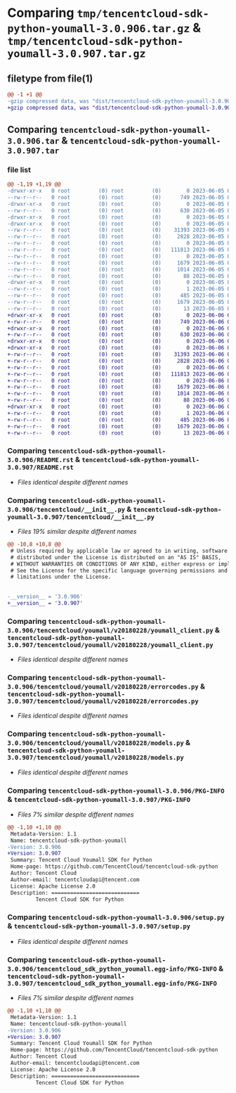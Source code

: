# Comparing `tmp/tencentcloud-sdk-python-youmall-3.0.906.tar.gz` & `tmp/tencentcloud-sdk-python-youmall-3.0.907.tar.gz`

## filetype from file(1)

```diff
@@ -1 +1 @@
-gzip compressed data, was "dist/tencentcloud-sdk-python-youmall-3.0.906.tar", last modified: Mon Jun  5 00:47:09 2023, max compression
+gzip compressed data, was "dist/tencentcloud-sdk-python-youmall-3.0.907.tar", last modified: Tue Jun  6 02:39:48 2023, max compression
```

## Comparing `tencentcloud-sdk-python-youmall-3.0.906.tar` & `tencentcloud-sdk-python-youmall-3.0.907.tar`

### file list

```diff
@@ -1,19 +1,19 @@
-drwxr-xr-x   0 root         (0) root         (0)        0 2023-06-05 00:47:09.000000 tencentcloud-sdk-python-youmall-3.0.906/
--rw-r--r--   0 root         (0) root         (0)      749 2023-06-05 00:47:09.000000 tencentcloud-sdk-python-youmall-3.0.906/README.rst
-drwxr-xr-x   0 root         (0) root         (0)        0 2023-06-05 00:47:09.000000 tencentcloud-sdk-python-youmall-3.0.906/tencentcloud/
--rw-r--r--   0 root         (0) root         (0)      630 2023-06-05 00:47:09.000000 tencentcloud-sdk-python-youmall-3.0.906/tencentcloud/__init__.py
-drwxr-xr-x   0 root         (0) root         (0)        0 2023-06-05 00:47:09.000000 tencentcloud-sdk-python-youmall-3.0.906/tencentcloud/youmall/
-drwxr-xr-x   0 root         (0) root         (0)        0 2023-06-05 00:47:09.000000 tencentcloud-sdk-python-youmall-3.0.906/tencentcloud/youmall/v20180228/
--rw-r--r--   0 root         (0) root         (0)    31393 2023-06-05 00:47:09.000000 tencentcloud-sdk-python-youmall-3.0.906/tencentcloud/youmall/v20180228/youmall_client.py
--rw-r--r--   0 root         (0) root         (0)     2828 2023-06-05 00:47:09.000000 tencentcloud-sdk-python-youmall-3.0.906/tencentcloud/youmall/v20180228/errorcodes.py
--rw-r--r--   0 root         (0) root         (0)        0 2023-06-05 00:47:09.000000 tencentcloud-sdk-python-youmall-3.0.906/tencentcloud/youmall/v20180228/__init__.py
--rw-r--r--   0 root         (0) root         (0)   111813 2023-06-05 00:47:09.000000 tencentcloud-sdk-python-youmall-3.0.906/tencentcloud/youmall/v20180228/models.py
--rw-r--r--   0 root         (0) root         (0)        0 2023-06-05 00:47:09.000000 tencentcloud-sdk-python-youmall-3.0.906/tencentcloud/youmall/__init__.py
--rw-r--r--   0 root         (0) root         (0)     1679 2023-06-05 00:47:09.000000 tencentcloud-sdk-python-youmall-3.0.906/PKG-INFO
--rw-r--r--   0 root         (0) root         (0)     1014 2023-06-05 00:47:09.000000 tencentcloud-sdk-python-youmall-3.0.906/setup.py
--rw-r--r--   0 root         (0) root         (0)       88 2023-06-05 00:47:09.000000 tencentcloud-sdk-python-youmall-3.0.906/setup.cfg
-drwxr-xr-x   0 root         (0) root         (0)        0 2023-06-05 00:47:09.000000 tencentcloud-sdk-python-youmall-3.0.906/tencentcloud_sdk_python_youmall.egg-info/
--rw-r--r--   0 root         (0) root         (0)        1 2023-06-05 00:47:09.000000 tencentcloud-sdk-python-youmall-3.0.906/tencentcloud_sdk_python_youmall.egg-info/dependency_links.txt
--rw-r--r--   0 root         (0) root         (0)      485 2023-06-05 00:47:09.000000 tencentcloud-sdk-python-youmall-3.0.906/tencentcloud_sdk_python_youmall.egg-info/SOURCES.txt
--rw-r--r--   0 root         (0) root         (0)     1679 2023-06-05 00:47:09.000000 tencentcloud-sdk-python-youmall-3.0.906/tencentcloud_sdk_python_youmall.egg-info/PKG-INFO
--rw-r--r--   0 root         (0) root         (0)       13 2023-06-05 00:47:09.000000 tencentcloud-sdk-python-youmall-3.0.906/tencentcloud_sdk_python_youmall.egg-info/top_level.txt
+drwxr-xr-x   0 root         (0) root         (0)        0 2023-06-06 02:39:48.000000 tencentcloud-sdk-python-youmall-3.0.907/
+-rw-r--r--   0 root         (0) root         (0)      749 2023-06-06 02:39:48.000000 tencentcloud-sdk-python-youmall-3.0.907/README.rst
+drwxr-xr-x   0 root         (0) root         (0)        0 2023-06-06 02:39:48.000000 tencentcloud-sdk-python-youmall-3.0.907/tencentcloud/
+-rw-r--r--   0 root         (0) root         (0)      630 2023-06-06 02:39:48.000000 tencentcloud-sdk-python-youmall-3.0.907/tencentcloud/__init__.py
+drwxr-xr-x   0 root         (0) root         (0)        0 2023-06-06 02:39:48.000000 tencentcloud-sdk-python-youmall-3.0.907/tencentcloud/youmall/
+drwxr-xr-x   0 root         (0) root         (0)        0 2023-06-06 02:39:48.000000 tencentcloud-sdk-python-youmall-3.0.907/tencentcloud/youmall/v20180228/
+-rw-r--r--   0 root         (0) root         (0)    31393 2023-06-06 02:39:48.000000 tencentcloud-sdk-python-youmall-3.0.907/tencentcloud/youmall/v20180228/youmall_client.py
+-rw-r--r--   0 root         (0) root         (0)     2828 2023-06-06 02:39:48.000000 tencentcloud-sdk-python-youmall-3.0.907/tencentcloud/youmall/v20180228/errorcodes.py
+-rw-r--r--   0 root         (0) root         (0)        0 2023-06-06 02:39:48.000000 tencentcloud-sdk-python-youmall-3.0.907/tencentcloud/youmall/v20180228/__init__.py
+-rw-r--r--   0 root         (0) root         (0)   111813 2023-06-06 02:39:48.000000 tencentcloud-sdk-python-youmall-3.0.907/tencentcloud/youmall/v20180228/models.py
+-rw-r--r--   0 root         (0) root         (0)        0 2023-06-06 02:39:48.000000 tencentcloud-sdk-python-youmall-3.0.907/tencentcloud/youmall/__init__.py
+-rw-r--r--   0 root         (0) root         (0)     1679 2023-06-06 02:39:48.000000 tencentcloud-sdk-python-youmall-3.0.907/PKG-INFO
+-rw-r--r--   0 root         (0) root         (0)     1014 2023-06-06 02:39:48.000000 tencentcloud-sdk-python-youmall-3.0.907/setup.py
+-rw-r--r--   0 root         (0) root         (0)       88 2023-06-06 02:39:48.000000 tencentcloud-sdk-python-youmall-3.0.907/setup.cfg
+drwxr-xr-x   0 root         (0) root         (0)        0 2023-06-06 02:39:48.000000 tencentcloud-sdk-python-youmall-3.0.907/tencentcloud_sdk_python_youmall.egg-info/
+-rw-r--r--   0 root         (0) root         (0)        1 2023-06-06 02:39:48.000000 tencentcloud-sdk-python-youmall-3.0.907/tencentcloud_sdk_python_youmall.egg-info/dependency_links.txt
+-rw-r--r--   0 root         (0) root         (0)      485 2023-06-06 02:39:48.000000 tencentcloud-sdk-python-youmall-3.0.907/tencentcloud_sdk_python_youmall.egg-info/SOURCES.txt
+-rw-r--r--   0 root         (0) root         (0)     1679 2023-06-06 02:39:48.000000 tencentcloud-sdk-python-youmall-3.0.907/tencentcloud_sdk_python_youmall.egg-info/PKG-INFO
+-rw-r--r--   0 root         (0) root         (0)       13 2023-06-06 02:39:48.000000 tencentcloud-sdk-python-youmall-3.0.907/tencentcloud_sdk_python_youmall.egg-info/top_level.txt
```

### Comparing `tencentcloud-sdk-python-youmall-3.0.906/README.rst` & `tencentcloud-sdk-python-youmall-3.0.907/README.rst`

 * *Files identical despite different names*

### Comparing `tencentcloud-sdk-python-youmall-3.0.906/tencentcloud/__init__.py` & `tencentcloud-sdk-python-youmall-3.0.907/tencentcloud/__init__.py`

 * *Files 19% similar despite different names*

```diff
@@ -10,8 +10,8 @@
 # Unless required by applicable law or agreed to in writing, software
 # distributed under the License is distributed on an "AS IS" BASIS,
 # WITHOUT WARRANTIES OR CONDITIONS OF ANY KIND, either express or implied.
 # See the License for the specific language governing permissions and
 # limitations under the License.
 
 
-__version__ = '3.0.906'
+__version__ = '3.0.907'
```

### Comparing `tencentcloud-sdk-python-youmall-3.0.906/tencentcloud/youmall/v20180228/youmall_client.py` & `tencentcloud-sdk-python-youmall-3.0.907/tencentcloud/youmall/v20180228/youmall_client.py`

 * *Files identical despite different names*

### Comparing `tencentcloud-sdk-python-youmall-3.0.906/tencentcloud/youmall/v20180228/errorcodes.py` & `tencentcloud-sdk-python-youmall-3.0.907/tencentcloud/youmall/v20180228/errorcodes.py`

 * *Files identical despite different names*

### Comparing `tencentcloud-sdk-python-youmall-3.0.906/tencentcloud/youmall/v20180228/models.py` & `tencentcloud-sdk-python-youmall-3.0.907/tencentcloud/youmall/v20180228/models.py`

 * *Files identical despite different names*

### Comparing `tencentcloud-sdk-python-youmall-3.0.906/PKG-INFO` & `tencentcloud-sdk-python-youmall-3.0.907/PKG-INFO`

 * *Files 7% similar despite different names*

```diff
@@ -1,10 +1,10 @@
 Metadata-Version: 1.1
 Name: tencentcloud-sdk-python-youmall
-Version: 3.0.906
+Version: 3.0.907
 Summary: Tencent Cloud Youmall SDK for Python
 Home-page: https://github.com/TencentCloud/tencentcloud-sdk-python
 Author: Tencent Cloud
 Author-email: tencentcloudapi@tencent.com
 License: Apache License 2.0
 Description: ============================
         Tencent Cloud SDK for Python
```

### Comparing `tencentcloud-sdk-python-youmall-3.0.906/setup.py` & `tencentcloud-sdk-python-youmall-3.0.907/setup.py`

 * *Files identical despite different names*

### Comparing `tencentcloud-sdk-python-youmall-3.0.906/tencentcloud_sdk_python_youmall.egg-info/PKG-INFO` & `tencentcloud-sdk-python-youmall-3.0.907/tencentcloud_sdk_python_youmall.egg-info/PKG-INFO`

 * *Files 7% similar despite different names*

```diff
@@ -1,10 +1,10 @@
 Metadata-Version: 1.1
 Name: tencentcloud-sdk-python-youmall
-Version: 3.0.906
+Version: 3.0.907
 Summary: Tencent Cloud Youmall SDK for Python
 Home-page: https://github.com/TencentCloud/tencentcloud-sdk-python
 Author: Tencent Cloud
 Author-email: tencentcloudapi@tencent.com
 License: Apache License 2.0
 Description: ============================
         Tencent Cloud SDK for Python
```

